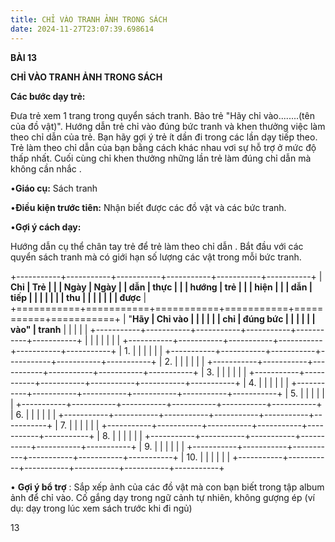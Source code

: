 ```yaml
---
title: CHỈ VÀO TRANH ẢNH TRONG SÁCH
date: 2024-11-27T23:07:39.698614
---
```

**BÀI 13**

**CHỈ VÀO TRANH ẢNH TRONG SÁCH**

**Các bước dạy trẻ:**

Đưa trẻ xem 1 trang trong quyển sách tranh. Bảo trẻ "Hãy chỉ
vào........(tên của đồ vật)". Hướng dẫn trẻ chỉ vào đúng bức tranh và
khen thưởng việc làm theo chỉ dẫn của trẻ. Bạn hãy gợi ý trẻ ít dần đi
trong các lần dạy tiếp theo. Trẻ làm theo chỉ dẫn của bạn bằng cách
khác nhau vơi sự hỗ trợ ở mức độ thấp nhất. Cuối cùng chỉ khen thưởng
những lần trẻ làm đúng chỉ dẫn mà không cần nhắc .

•**Giáo cụ:** Sách tranh

•**Điều kiện trước tiên:** Nhận biết được các đồ vật và các bức tranh.

•**Gợi ý cách dạy:**

Hướng dẫn cụ thể chân tay trẻ để trẻ làm theo chỉ dẫn . Bắt đầu với
các quyển sách tranh mà có giới hạn số lượng các vật trong mỗi bức
tranh.

+-----------+-----------+-----------+-----------+-----------+-----------+
| **Chỉ     | **Trẻ     |           |           | **Ngày  | **Ngày  |
| dẫn**     | thực      |           |           | hướng   | trẻ     |
|           | hiện**    |           |           | dẫn**   | tiếp    |
|           |           |           |           |           | thu     |
|           |           |           |           |           | được**  |
+===========+===========+===========+===========+===========+===========+
| "**Hãy    | **Chỉ vào |           |           |           |           |
| chỉ       | đúng bức  |           |           |           |           |
| vào**"    | tranh**   |           |           |           |           |
+-----------+-----------+-----------+-----------+-----------+-----------+
|           |           |           |           |           |           |
+-----------+-----------+-----------+-----------+-----------+-----------+
| 1.     |           |           |           |           |           |
+-----------+-----------+-----------+-----------+-----------+-----------+
| 2.     |           |           |           |           |           |
+-----------+-----------+-----------+-----------+-----------+-----------+
| 3.     |           |           |           |           |           |
+-----------+-----------+-----------+-----------+-----------+-----------+
| 4.     |           |           |           |           |           |
+-----------+-----------+-----------+-----------+-----------+-----------+
| 5.     |           |           |           |           |           |
+-----------+-----------+-----------+-----------+-----------+-----------+
| 6.     |           |           |           |           |           |
+-----------+-----------+-----------+-----------+-----------+-----------+
| 7.     |           |           |           |           |           |
+-----------+-----------+-----------+-----------+-----------+-----------+
| 8.     |           |           |           |           |           |
+-----------+-----------+-----------+-----------+-----------+-----------+
| 9.     |           |           |           |           |           |
+-----------+-----------+-----------+-----------+-----------+-----------+
| 10.    |           |           |           |           |           |
+-----------+-----------+-----------+-----------+-----------+-----------+

• **Gợi ý bổ trợ** : Sắp xếp ảnh của các đồ vật mà con bạn biết trong
tập album ảnh để chỉ vào. Cố gắng dạy trong ngữ cảnh tự nhiên, không
gượng ép (ví dụ: dạy trong lúc xem sách trước khi đi ngủ)

13

